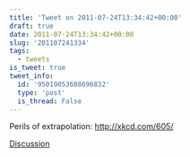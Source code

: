 ```yaml
---
title: 'Tweet on 2011-07-24T13:34:42+00:00'
draft: true
date: 2011-07-24T13:34:42+00:00
slug: '201107241334'
tags:
  - tweets
is_tweet: true
tweet_info:
  id: '95019053688696832'
  type: 'post'
  is_thread: False
---
```




Perils of extrapolation: <http://xkcd.com/605/>

[Discussion](https://x.com/sytelus/status/95019053688696832)
